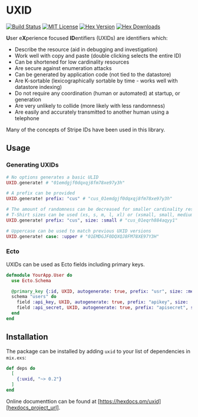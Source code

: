 # UXID

[![Build Status](https://img.shields.io/travis/username/repo.svg?style=flat)](https://travis-ci.org/username/repo)
[![MIT License][badge_license_url]](LICENSE)
[![Hex Version][badge_version_url]](https://hex.pm/packages/uxid)
[![Hex Downloads][badge_downloads_url]](https://hex.pm/packages/uxid)

**U**ser e**X**perience focused **ID**entifiers (UXIDs) are identifiers which:

* Describe the resource (aid in debugging and investigation)
* Work well with copy and paste (double clicking selects the entire ID)
* Can be shortened for low cardinality resources
* Are secure against enumeration attacks
* Can be generated by application code (not tied to the datastore)
* Are K-sortable (lexicographically sortable by time - works well with datastore indexing)
* Do not require any coordination (human or automated) at startup, or generation
* Are very unlikely to collide (more likely with less randomness)
* Are easily and accurately transmitted to another human using a telephone

Many of the concepts of Stripe IDs have been used in this library.

## Usage

### Generating UXIDs

```elixir
# No options generates a basic ULID
UXID.generate! # "01emdgjf0dqxqj8fm78xe97y3h"

# A prefix can be provided
UXID.generate! prefix: "cus" # "cus_01emdgjf0dqxqj8fm78xe97y3h"

# The amount of randomness can be decreased for smaller cardinality resources
# T-Shirt sizes can be used (xs, s, m, l, xl) or (xsmall, small, medium, large, xlarge)
UXID.generate! prefix: "cus", size: :small # "cus_01eqrh884aqyy1"

# Uppercase can be used to match previous UXID versions
UXID.generate! case: :upper # "01EMDGJF0DQXQJ8FM78XE97Y3H"
```

### Ecto

UXIDs can be used as Ecto fields including primary keys.

```elixir
defmodule YourApp.User do
  use Ecto.Schema

  @primary_key {:id, UXID, autogenerate: true, prefix: "usr", size: :medium}
  schema "users" do
    field :api_key, UXID, autogenerate: true, prefix: "apikey", size: :small
    field :api_secret, UXID, autogenerate: true, prefix: "apisecret", size: :xlarge
  end
end
```

## Installation

The package can be installed by adding `uxid` to your list of dependencies in `mix.exs`:

```elixir
def deps do
  [
    {:uxid, "~> 0.2"}
  ]
end
```

Online documenttion can be found at [https://hexdocs.pm/uxid][hexdocs_project_url].


<!-- LINKS -->
[hex_project_url]: https://hex.pm/packages/uxid
[hexdocs_project_url]: https://hexdocs.pm/uxid
[mit_license_url]: http://opensource.org/licenses/MIT

<!-- BADGES -->
[badge_license_url]: https://img.shields.io/badge/license-MIT-brightgreen.svg?cacheSeconds=3600?style=flat-square
[badge_downloads_url]: https://img.shields.io/hexpm/dt/uxid?style=flat&logo=elixir
[badge_version_url]: https://img.shields.io/hexpm/v/uxid?style=flat&logo=elixir
